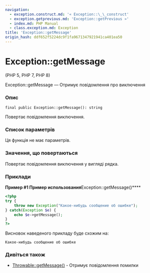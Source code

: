 ```yaml
---
navigation:
  - exception.construct.md: '« Exception::\_\_construct'
  - exception.getprevious.md: 'Exception::getPrevious »'
  - index.md: PHP Manual
  - class.exception.md: Exception
title: 'Exception::getMessage'
origin_hash: ddf652f5224dc9f1fa9671347921941ca401ea50
---
```

# Exception::getMessage

(PHP 5, PHP 7, PHP 8)

Exception::getMessage — Отримує повідомлення про виключення

### Опис

```methodsynopsis
final public Exception::getMessage(): string
```

Повертає повідомлення виключення.

### Список параметрів

Ця функція не має параметрів.

### Значення, що повертаються

Повертає повідомлення виключення у вигляді рядка.

### Приклади

**Пример #1 Пример использования**Exception::getMessage()\*\*\*\*

```php
<?php
try {
    throw new Exception("Какое-нибудь сообщение об ошибке");
} catch(Exception $e) {
    echo $e->getMessage();
}
?>
```

Висновок наведеного прикладу буде схожим на:

```
Какое-нибудь сообщение об ошибке
```

### Дивіться також

-   [Throwable::getMessage()](throwable.getmessage.md) \- Отримує повідомлення помилки
